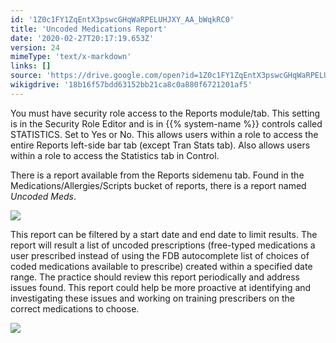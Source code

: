 ```yaml
---
id: '1Z0c1FY1ZqEntX3pswcGHqWaRPELUHJXY_AA_bWqkRC0'
title: 'Uncoded Medications Report'
date: '2020-02-27T20:17:19.653Z'
version: 24
mimeType: 'text/x-markdown'
links: []
source: 'https://drive.google.com/open?id=1Z0c1FY1ZqEntX3pswcGHqWaRPELUHJXY_AA_bWqkRC0'
wikigdrive: '18b16f57bdd63152bb21ca8c0a880f6721201af5'
---
```

You must have security role access to the Reports module/tab. This setting is in the Security Role Editor and is in {{% system-name %}} controls called STATISTICS. Set to Yes or No. This allows users within a role to access the entire Reports left-side bar tab (except Tran Stats tab). Also allows users within a role to access the Statistics tab in Control.

There is a report available from the Reports sidemenu tab. Found in the Medications/Allergies/Scripts bucket of reports, there is a report named *Uncoded Meds*.

![](../uncoded-medications-report.assets/ed9fd1946ca15f78a7de147f90d4d273.png)

This report can be filtered by a start date and end date to limit results. The report will result a list of uncoded prescriptions (free-typed medications a user prescribed instead of using the FDB autocomplete list of choices of coded medications available to prescribe) created within a specified date range. The practice should review this report periodically and address issues found. This report could help be more proactive at identifying and investigating these issues and working on training prescribers on the correct medications to choose.

![](../uncoded-medications-report.assets/d4e1f6bad54f02055a9ea92a15c55dbe.png)
